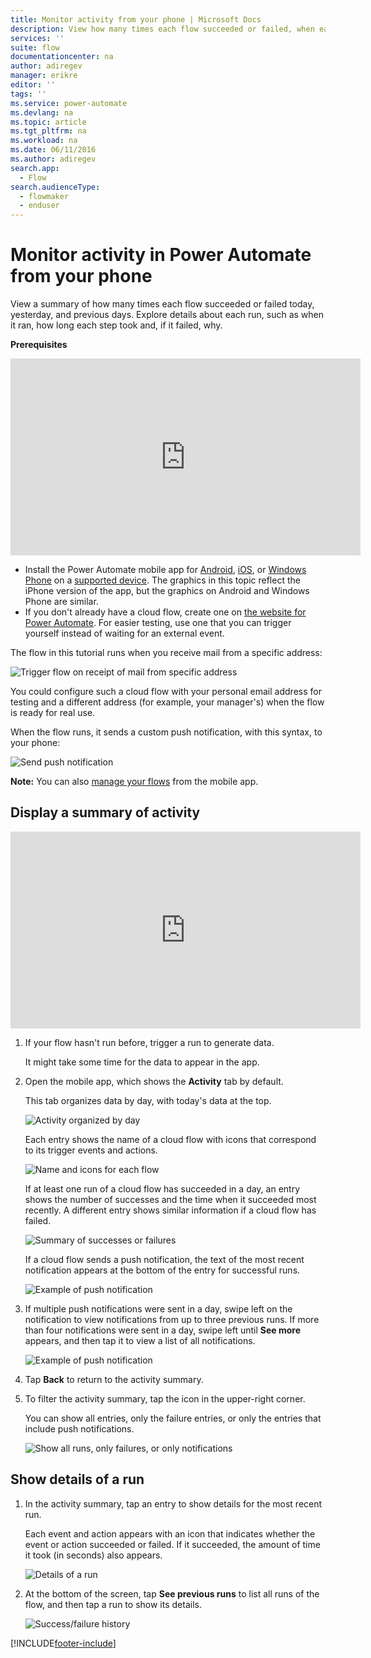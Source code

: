 ```yaml
---
title: Monitor activity from your phone | Microsoft Docs
description: View how many times each flow succeeded or failed, when each run occurred, and how long it took
services: ''
suite: flow
documentationcenter: na
author: adiregev
manager: erikre
editor: ''
tags: ''
ms.service: power-automate
ms.devlang: na
ms.topic: article
ms.tgt_pltfrm: na
ms.workload: na
ms.date: 06/11/2016
ms.author: adiregev
search.app: 
  - Flow
search.audienceType: 
  - flowmaker
  - enduser
---
```

# Monitor activity in Power Automate from your phone

View a summary of how many times each flow succeeded or failed today, yesterday, and previous days. Explore details about each run, such as when it ran, how long each step took and, if it failed, why.

**Prerequisites**

<iframe width="560" height="315" src="https://www.youtube.com/embed/vZuYZ64K3tI?list=PL8nfc9haGeb55I9wL9QnWyHp3ctU2_ThF" frameborder="0" allowfullscreen></iframe>

* Install the Power Automate mobile app for [Android](https://aka.ms/flowmobiledocsandroid), [iOS](https://aka.ms/flowmobiledocsios), or [Windows Phone](https://aka.ms/flowmobilewindows) on a [supported device](getting-started.md#use-the-mobile-app). The graphics in this topic reflect the iPhone version of the app, but the graphics on Android and Windows Phone are similar.
* If you don't already have a cloud flow, create one on [the website for Power Automate](https://flow.microsoft.com/). For easier testing, use one that you can trigger yourself instead of waiting for an external event.

The flow in this tutorial runs when you receive mail from a specific address:

![Trigger flow on receipt of mail from specific address](./media/mobile-monitor-activity/create-trigger.png)

You could configure such a cloud flow with your personal email address for testing and a different address (for example, your manager's) when the flow is ready for real use.

When the flow runs, it sends a custom push notification, with this syntax, to your phone:

![Send push notification](./media/mobile-monitor-activity/create-event.png)

**Note:** You can also [manage your flows](mobile-manage-flows.md) from the mobile app.

## Display a summary of activity
<iframe width="560" height="315" src="https://www.youtube.com/embed/nVCGJamOw6s?list=PL8nfc9haGeb55I9wL9QnWyHp3ctU2_ThF" frameborder="0" allowfullscreen></iframe>

1. If your flow hasn't run before, trigger a run to generate data.
   
    It might take some time for the data to appear in the app.
2. Open the mobile app, which shows the **Activity** tab by default.
   
    This tab organizes data by day, with today's data at the top.
   
    ![Activity organized by day](./media/mobile-monitor-activity/activity-day2.png)
   
    Each entry shows the name of a cloud flow with icons that correspond to its trigger events and actions.
   
    ![Name and icons for each flow](./media/mobile-monitor-activity/activity-flow-name.png)
   
    If at least one run of a cloud flow has succeeded in a day, an entry shows the number of successes and the time when it succeeded most recently. A different entry shows similar information if a cloud flow has failed.
   
    ![Summary of successes or failures](./media/mobile-monitor-activity/activity-summary.png)
   
    If a cloud flow sends a push notification, the text of the most recent notification appears at the bottom of the entry for successful runs.
   
    ![Example of push notification](./media/mobile-monitor-activity/activity-notification.png)
3. If multiple push notifications were sent in a day, swipe left on the notification to view notifications from up to three previous runs. If more than four notifications were sent in a day, swipe left until **See more** appears, and then tap it to view a list of all notifications.
   
    ![Example of push notification](./media/mobile-monitor-activity/activity-notification-list.png)
4. Tap **Back** to return to the activity summary.
5. To filter the activity summary, tap the icon in the upper-right corner.
   
    You can show all entries, only the failure entries, or only the entries that include push notifications.
   
    ![Show all runs, only failures, or only notifications](./media/mobile-monitor-activity/activity-filter.png)

## Show details of a run
1. In the activity summary, tap an entry to show details for the most recent run.
   
     Each event and action appears with an icon that indicates whether the event or action succeeded or failed. If it succeeded, the amount of time it took (in seconds) also appears.
   
    ![Details of a run](./media/mobile-monitor-activity/activity-icons.png)
2. At the bottom of the screen, tap **See previous runs** to list all runs of the flow, and then tap a run to show its details.
   
    ![Success/failure history](./media/mobile-monitor-activity/history-mixed.png)



[!INCLUDE[footer-include](includes/footer-banner.md)]